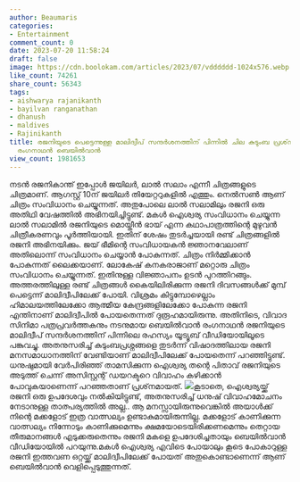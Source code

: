 ```yaml
---
author: Beaumaris
categories:
- Entertainment
comment_count: 0
date: 2023-07-20 11:58:24
draft: false
image: https://cdn.boolokam.com/articles/2023/07/vdddddd-1024x576.webp
like_count: 74261
share_count: 56343
tags:
- aishwarya rajanikanth
- bayilvan ranganathan
- dhanush
- maldives
- Rajinikanth
title: രജനിയുടെ പെട്ടെന്നുള്ള മാലിദ്വീപ് സന്ദർശനത്തിന് പിന്നിൽ ചില കുടുംബ പ്രശ്‌നങ്ങളാണെന്ന്
  രംഗനാഥൻ ബെയിൽവാൻ
view_count: 1981653
---
```


നടൻ രജനികാന്ത് ഇപ്പോൾ ജയിലർ, ലാൽ സലാം എന്നീ ചിത്രങ്ങളുടെ ചിത്രമാണ്. ആഗസ്റ്റ് 10ന് ജയിലർ തിയേറ്ററുകളിൽ എത്തും. നെൽസൺ ആണ് ചിത്രം സംവിധാനം ചെയ്യുന്നത്. അതുപോലെ ലാൽ സലാമിലും രജനി ഒരു അതിഥി വേഷത്തിൽ അഭിനയിച്ചിട്ടുണ്ട്. മകൾ ഐശ്വര്യ സംവിധാനം ചെയ്യുന്ന ലാൽ സലാമിൽ രജനിയുടെ മൊയ്തീൻ ഭായ് എന്ന കഥാപാത്രത്തിന്റെ മുഴുവൻ ചിത്രീകരണവും പൂർത്തിയായി. ഇതിന് ശേഷം തുടർച്ചയായി രണ്ട് ചിത്രങ്ങളിൽ രജനി അഭിനയിക്കും. ജയ് ഭീമിന്റെ സംവിധായകൻ ജ്ഞാനവേലാണ് അതിലൊന്ന് സംവിധാനം ചെയ്യാൻ പോകുന്നത്. ചിത്രം നിർമ്മിക്കാൻ പോകുന്നത് ലൈക്കയാണ്. ലോകേഷ് കനകരാജാണ് മറ്റൊരു ചിത്രം സംവിധാനം ചെയ്യുന്നത്. ഇതിനുള്ള വിജ്ഞാപനം ഉടൻ പുറത്തിറങ്ങും. അത്തരത്തിലുള്ള രണ്ട് ചിത്രങ്ങൾ കൈയിലിരിക്കുന്ന രജനി ദിവസങ്ങൾക്ക് മുമ്പ് പെട്ടെന്ന് മാലിദ്വീപിലേക്ക് പോയി. [](https://cdn.boolokam.com/articles/2023/07/hrtt.webp)വിശ്രമം കിട്ടുമ്പോഴെല്ലാം ഹിമാലയത്തിലേക്കോ ആത്മീയ കേന്ദ്രങ്ങളിലേക്കോ പോകുന്ന രജനി എന്തിനാണ് മാലിദ്വീപിൽ പോയതെന്നത് ദുരൂഹമായിരുന്നു. അതിനിടെ, വിവാദ സിനിമാ പത്രപ്രവർത്തകനും നടനുമായ ബെയിൽവാൻ രംഗനാഥൻ രജനിയുടെ മാലിദ്വീപ് സന്ദർശനത്തിന് പിന്നിലെ രഹസ്യം യൂട്യൂബ് വീഡിയോയിലൂടെ പങ്കുവച്ചു. അതനുസരിച്ച് കുടുംബപ്രശ്നങ്ങളെ തുടർന്ന് വിഷാദത്തിലായ രജനി മനസമാധാനത്തിന് വേണ്ടിയാണ് മാലിദ്വീപിലേക്ക് പോയതെന്ന് പറഞ്ഞിട്ടുണ്ട്. ധനുഷുമായി വേർപിരിഞ്ഞ് താമസിക്കുന്ന ഐശ്വര്യ തന്റെ പിതാവ് രജനിയുടെ അടുത്ത് ചെന്ന് അസിസ്റ്റന്റ് ഡയറക്ടറെ വിവാഹം കഴിക്കാൻ പോവുകയാണെന്ന് പറഞ്ഞതാണ് പ്രശ്‌നമായത്. [![](https://cdn.boolokam.com/articles/2023/07/vdddddd-1024x576.webp)](https://cdn.boolokam.com/articles/2023/07/vdddddd.webp)കൂടാതെ, ഐശ്വര്യയ്ക്ക് രജനി ഒരു ഉപദേശവും നൽകിയിട്ടുണ്ട്, അതനുസരിച്ച് ധനുഷ് വിവാഹമോചനം നേടാനുള്ള താത്പര്യത്തിൽ അല്ല.. ആ മനസ്സായിരുന്നുവെങ്കിൽ അയാൾക്ക് നിന്റെ മക്കളോട് ഇത്ര വാത്സല്യം ഉണ്ടാകുമായിരുന്നില്ല. മക്കളോട് കാണിക്കുന്ന വാത്സല്യം നിന്നോടും കാണിക്കുമെന്നും ക്ഷമയോടെയിരിക്കണമെന്നും തെറ്റായ തീരുമാനങ്ങൾ എടുക്കരുതെന്നും രജനി മകളെ ഉപദേശിച്ചതായും ബെയിൽവാൻ വീഡിയോയിൽ പറയുന്നു.മകൾ ഐശ്വര്യ എവിടെ പോയാലും കൂടെ പോകാറുള്ള രജനി ഇത്തവണ ഒറ്റയ്ക്ക് മാലിദ്വീപിലേക്ക് പോയത് അതുകൊണ്ടാണെന്ന് ആണ് ബെയിൽവാൻ വെളിപ്പെടുത്തുന്നത്.